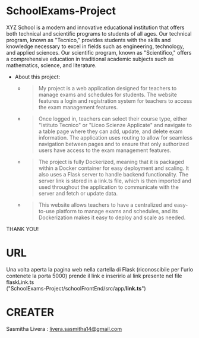 # SchoolExams-Project
XYZ School is a modern and innovative educational institution that offers both technical and scientific programs to students of all ages. Our technical program, known as "Tecnico," provides students with the skills and knowledge necessary to excel in fields such as engineering, technology, and applied sciences. Our scientific program, known as "Scientifico," offers a comprehensive education in traditional academic subjects such as mathematics, science, and literature.

- About this project: 

  - > My project is a web application designed for teachers to manage exams and schedules for students. The website features a login and registration system for teachers to access the exam management features.

  - >Once logged in, teachers can select their course type, either "Istituto Tecnico" or "Liceo Scienze Applicate" and navigate to a table page where they can add, update, and delete exam information. The application uses routing to allow for seamless navigation between pages and to ensure that only authorized users have access to the exam management features.

  - >The project is fully Dockerized, meaning that it is packaged within a Docker container for easy deployment and scaling. It also uses a Flask server to handle backend functionality. The server link is stored in a link.ts file, which is then imported and used throughout the application to communicate with the server and fetch or update data.

  - >This website allows teachers to have a centralized and easy-to-use platform to manage exams and schedules, and its Dockerization makes it easy to deploy and scale as needed.

THANK YOU!

# URL
Una volta aperta la pagina web nella cartella di Flask (riconoscibile per l'urlo contenete la porta 5000) prende il link e inserirlo al link presente nel file flaskLink.ts <br>("SchoolExams-Project/schoolFrontEnd/src/app/**link.ts**")

# CREATER
Sasmitha Livera : livera.sasmitha14@gmail.com
